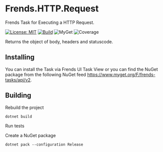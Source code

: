 # Frends.HTTP.Request
Frends Task for Executing a HTTP Request.

[![License: MIT](https://img.shields.io/badge/License-MIT-green.svg)](https://opensource.org/licenses/MIT) 
[![Build](https://github.com/FrendsPlatform/Frends.HTTP/actions/workflows/Request_build_and_test_on_main.yml/badge.svg)](https://github.com/FrendsPlatform/Frends.HTTP/actions)
![MyGet](https://img.shields.io/myget/frends-tasks/v/Frends.HTTP.Request)
![Coverage](https://app-github-custom-badges.azurewebsites.net/Badge?key=FrendsPlatform/Frends.HTTP/Frends.HTTP.Request|main)

Returns the object of body, headers and statuscode.

## Installing

You can install the Task via Frends UI Task View or you can find the NuGet package from the following NuGet feed
https://www.myget.org/F/frends-tasks/api/v2.

## Building

Rebuild the project

`dotnet build`

Run tests

Create a NuGet package

`dotnet pack --configuration Release`

